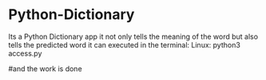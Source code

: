 # Python-Dictionary
Its a Python Dictionary app it not only tells the meaning of the word but also tells the predicted word
it can executed in the terminal:
Linux:
python3 access.py

#and the work is done
